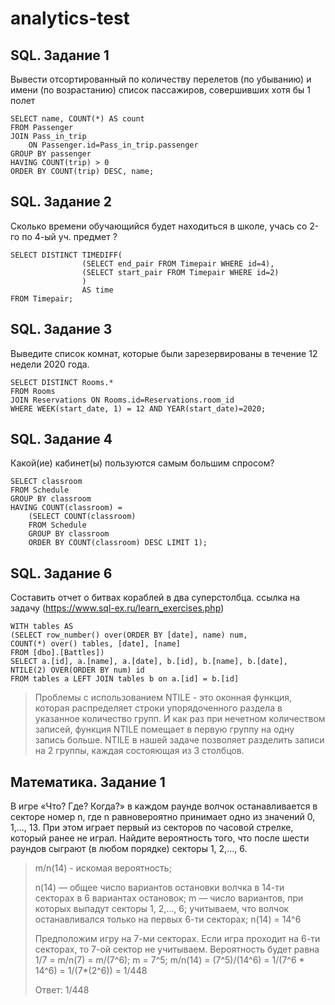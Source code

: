# analytics-test
## SQL. Задание 1
Вывести отсортированный по количеству перелетов (по убыванию) 
и имени (по возрастанию) список пассажиров, совершивших хотя бы 1 полет
```
SELECT name, COUNT(*) AS count  
FROM Passenger
JOIN Pass_in_trip
    ON Passenger.id=Pass_in_trip.passenger
GROUP BY passenger
HAVING COUNT(trip) > 0
ORDER BY COUNT(trip) DESC, name;
```

## SQL. Задание 2
Сколько времени обучающийся будет находиться в школе, 
учась со 2-го по 4-ый уч. предмет ?
```
SELECT DISTINCT TIMEDIFF( 
                (SELECT end_pair FROM Timepair WHERE id=4),
                (SELECT start_pair FROM Timepair WHERE id=2)
                ) 
                AS time
FROM Timepair;
```

## SQL. Задание 3
Выведите список комнат, которые были зарезервированы в течение 12 недели 2020 года.
```
SELECT DISTINCT Rooms.*
FROM Rooms
JOIN Reservations ON Rooms.id=Reservations.room_id
WHERE WEEK(start_date, 1) = 12 AND YEAR(start_date)=2020;
```

## SQL. Задание 4
Какой(ие) кабинет(ы) пользуются самым большим спросом?
```
SELECT classroom 
FROM Schedule
GROUP BY classroom
HAVING COUNT(classroom) = 
    (SELECT COUNT(classroom) 
    FROM Schedule 
    GROUP BY classroom
    ORDER BY COUNT(classroom) DESC LIMIT 1);
```

## SQL. Задание 6
Cоставить отчет о битвах кораблей в два суперстолбца. ссылка на задачу
(https://www.sql-ex.ru/learn_exercises.php)
```
WITH tables AS
(SELECT row_number() over(ORDER BY [date], name) num, 
COUNT(*) over() tables, [date], [name]
FROM [dbo].[Battles])
SELECT a.[id], a.[name], a.[date], b.[id], b.[name], b.[date],
NTILE(2) OVER(ORDER BY num) id
FROM tables a LEFT JOIN tables b on a.[id] = b.[id]
```
> Проблемы с использованием NTILE - это оконная функция, которая распределяет строки упорядоченного 
> раздела в указанное количество групп. И как раз при нечетном количеством записей, 
> функция NTILE помещает в первую группу на одну запись больше. 
> NTILE  в нашей задаче позволяет разделить записи на 2 группы, каждая состояющая из 3 столбцов.


## Математика. Задание 1
В игре «Что? Где? Когда?» в каждом раунде волчок останавливается в секторе номер n, 
где n равновероятно принимает одно из значений 0, 1,..., 13. 
При этом играет первый из секторов по часовой стрелке, который ранее не играл. Найдите вероятность того, 
что после шести раундов сыграют (в любом порядке) секторы 1, 2,..., 6.

> m/n(14) - искомая вероятность;
> 
> n(14) — общее число вариантов остановки волчка в 14-ти секторах в 6 вариантах остановок;
> m — число вариантов, при которых выпадут секторы 1, 2,..., 6; учитываем, что волчок останавливался только на первых 6-ти секторах;
> n(14) = 14^6
> 
> Предположим игру на 7-ми секторах. Если игра проходит на 6-ти секторах, то 7-ой сектор не учитываем. 
> Вероятность будет равна 1/7 = m/n(7) = m/(7^6);
> m = 7^5;
> m/n(14) = (7^5)/(14^6) = 1/(7^6 * 14^6) = 1/(7*(2^6)) = 1/448
> 
> Ответ: 1/448
